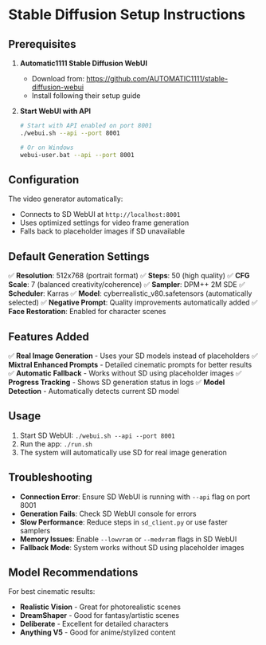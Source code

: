 # Stable Diffusion Setup Instructions

## Prerequisites

1. **Automatic1111 Stable Diffusion WebUI**
   - Download from: https://github.com/AUTOMATIC1111/stable-diffusion-webui
   - Install following their setup guide

2. **Start WebUI with API**
   ```bash
   # Start with API enabled on port 8001
   ./webui.sh --api --port 8001
   
   # Or on Windows
   webui-user.bat --api --port 8001
   ```

## Configuration

The video generator automatically:
- Connects to SD WebUI at `http://localhost:8001`
- Uses optimized settings for video frame generation
- Falls back to placeholder images if SD unavailable

## Default Generation Settings

✅ **Resolution**: 512x768 (portrait format)
✅ **Steps**: 50 (high quality)
✅ **CFG Scale**: 7 (balanced creativity/coherence)
✅ **Sampler**: DPM++ 2M SDE
✅ **Scheduler**: Karras
✅ **Model**: cyberrealistic_v80.safetensors (automatically selected)
✅ **Negative Prompt**: Quality improvements automatically added
✅ **Face Restoration**: Enabled for character scenes

## Features Added

✅ **Real Image Generation** - Uses your SD models instead of placeholders
✅ **Mixtral Enhanced Prompts** - Detailed cinematic prompts for better results
✅ **Automatic Fallback** - Works without SD using placeholder images
✅ **Progress Tracking** - Shows SD generation status in logs
✅ **Model Detection** - Automatically detects current SD model

## Usage

1. Start SD WebUI: `./webui.sh --api --port 8001`
2. Run the app: `./run.sh`
3. The system will automatically use SD for real image generation

## Troubleshooting

- **Connection Error**: Ensure SD WebUI is running with `--api` flag on port 8001
- **Generation Fails**: Check SD WebUI console for errors
- **Slow Performance**: Reduce steps in `sd_client.py` or use faster samplers
- **Memory Issues**: Enable `--lowvram` or `--medvram` flags in SD WebUI
- **Fallback Mode**: System works without SD using placeholder images

## Model Recommendations

For best cinematic results:
- **Realistic Vision** - Great for photorealistic scenes
- **DreamShaper** - Good for fantasy/artistic scenes  
- **Deliberate** - Excellent for detailed characters
- **Anything V5** - Good for anime/stylized content